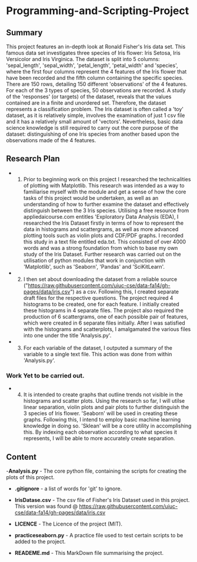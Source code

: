 # Programming-and-Scripting-Project
## Summary
This project features an in-depth look at Ronald Fisher's Iris data set. This famous data set investigates three species of Iris flower: Iris Setosa, Iris Versicolor and Iris Virginica. The dataset is split into 5 columns: 'sepal_length', 'sepal_width', 'petal_length', 'petal_width' and 'species', where the first four columns represent the 4 features of the Iris flower that have been recorded and the fifth column containing the specific species. There are 150 rows, detailing 150 different 'observations' of the 4 features. For each of the 3 types of species, 50 observations are recorded. A study of the 'responses' (or targets) of the dataset, reveals that the values contained are in a finite and unordered set. Therefore, the dataset represents a classification problem.
The Iris dataset is often called a 'toy' dataset, as it is relatively simple, involves the examination of just 1 csv file and it has a relatively small amount of 'vectors'. Nevertheless, basic data science knowledge is still required to carry out the core purpose of the dataset: distinguishing of one Iris species from another based upon the observations made of the 4 features.

## Research Plan
- 1. Prior to beginning work on this project I researched the technicalities of plotting with Matplotlib. This research was intended as a way to familiarise myself with the module and get a sense of how the core tasks of this project would be undertaken, as well as an understanding of how to further examine the dataset and effectively distinguish between the 3 Iris species. Utilising a free resource from appliedaicourse.com entitles 'Exploratory Data Analysis (EDA), I researched the Iris Dataset firstly in terms of how to represent the data in histograms and scattergrams, as well as more advanced plotting tools such as violin plots and CDF/PDF graphs. I recorded this study in a text file entitled eda.txt. This consisted of over 4000 words and was a strong foundation from which to base my own study of the Iris Dataset. Further research was carried out on the utilisation of python modules that work in conjunction with 'Matplotlib', such as 'Seaborn', 'Pandas' and 'SciKitLearn'.

- 2. I then set about downloading the dataset from a reliable source ("https://raw.githubusercontent.com/uiuc-cse/data-fa14/gh-pages/data/iris.csv") as a csv. Following this, I created separate draft files for the respective questions. The project required 4 histograms to be created, one for each feature. I initially created these histograms in 4 separate files. The project also required the production of 6 scattergrams, one of each possible pair of features, which were created in 6 separate files initially. After I was satisfied with the histograms and scatterplots, I amalgamated the various files into one under the title 'Analysis.py'. 

- 3. For each variable of the dataset, I outputed a summary of the variable to a single text file. This action was done from within 'Analysis.py'.

### Work Yet to be carried out.
- 4. It is intended to create graphs that outline trends not visible in the histograms and scatter plots. Using the research so far, I will utilse linear separation, violin plots and pair plots to further distinguish the 3 species of Iris flower. 'Seaborn' will be used in creating these graphs. Following this, I intend to employ basic machine learning knowledge in doing so. 'Sklean' will be a core utility in accomplishing this. By indexing each observation according to what species it represents, I will be able to more accurately create separation. 

## Content

-**Analysis.py** - The core python file, containing the scripts for creating the plots of this project.

- **.gitignore** - a list of words for 'git' to ignore.

- **IrisDatase.csv** - The csv file of Fisher's Iris Dataset used in this project. This version was found @ https://raw.githubusercontent.com/uiuc-cse/data-fa14/gh-pages/data/iris.csv

- **LICENCE** - The Licence of the project (MIT).

- **practiceseaborn.py** - A practice file used to test certain scripts to be added to the project.

- **READEME.md** - This MarkDown file summarising the project.


